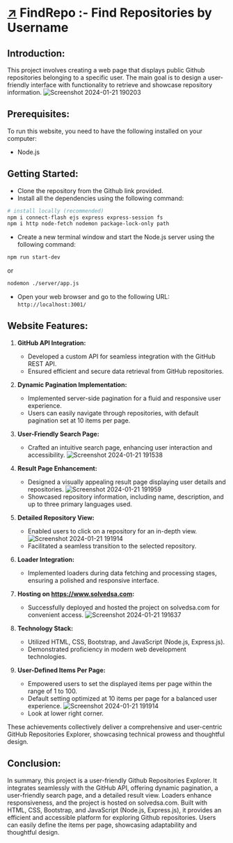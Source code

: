 # [↗](https://solvedsa.com) FindRepo :- Find Repositories by Username 
## Introduction:
 This project involves creating a web page that displays public Github repositories belonging to a specific user. The main goal is to design a user-friendly interface with functionality to retrieve and showcase repository information.
![Screenshot 2024-01-21 190203](https://github.com/mrenigmatic19/FindRepo/assets/96334291/e6176951-c084-4f80-b5c1-49ad68328e61)

## Prerequisites:
To run this website, you need to have the following installed on your computer:

- Node.js

## Getting Started:

- Clone the repository from the Github link provided.
- Install all the dependencies using the following command:
```bash
# install locally (recommended)
npm i connect-flash ejs express express-session fs 
npm i http node-fetch nodemon package-lock-only path
```
- Create a new terminal window and start the Node.js server using the following command:
```bash
npm run start-dev
```
or
```bash
nodemon ./server/app.js
```

- Open your web browser and go to the following URL:
`http://localhost:3001/`

## Website Features:

1. **GitHub API Integration:**
   - Developed a custom API for seamless integration with the GitHub REST API.
   - Ensured efficient and secure data retrieval from GitHub repositories.

2. **Dynamic Pagination Implementation:**
   - Implemented server-side pagination for a fluid and responsive user experience.
   - Users can easily navigate through repositories, with default pagination set at 10 items per page.

3. **User-Friendly Search Page:**
   - Crafted an intuitive search page, enhancing user interaction and accessibility.
     ![Screenshot 2024-01-21 191538](https://github.com/mrenigmatic19/FindRepo/assets/96334291/89ae6d74-5aae-4b42-9b88-5ce86db1b2b5)

4. **Result Page Enhancement:**
   - Designed a visually appealing result page displaying user details and repositories.
     ![Screenshot 2024-01-21 191959](https://github.com/mrenigmatic19/FindRepo/assets/96334291/fdf13915-2492-42de-a973-5b21a22f32b2)
   - Showcased repository information, including name, description, and up to three primary languages used.

5. **Detailed Repository View:**
   - Enabled users to click on a repository for an in-depth view.
     ![Screenshot 2024-01-21 191914](https://github.com/mrenigmatic19/FindRepo/assets/96334291/85cf45aa-e589-4029-80b8-f979b121a51e)
   - Facilitated a seamless transition to the selected repository.

6. **Loader Integration:**
   - Implemented loaders during data fetching and processing stages, ensuring a polished and responsive interface.

7. **Hosting on https://www.solvedsa.com:**
   - Successfully deployed and hosted the project on solvedsa.com for convenient access.
     ![Screenshot 2024-01-21 191637](https://github.com/mrenigmatic19/FindRepo/assets/96334291/2bbe44df-a257-41b0-b6e7-5f1029a364d2)

8. **Technology Stack:**
   - Utilized HTML, CSS, Bootstrap, and JavaScript (Node.js, Express.js).
   - Demonstrated proficiency in modern web development technologies.

9. **User-Defined Items Per Page:**
   - Empowered users to set the displayed items per page within the range of 1 to 100.
   - Default setting optimized at 10 items per page for a balanced user experience.
     ![Screenshot 2024-01-21 191914](https://github.com/mrenigmatic19/FindRepo/assets/96334291/41551356-3e9d-4182-8bca-ea7edd9c101e)
   - Look at lower right corner.

These achievements collectively deliver a comprehensive and user-centric GitHub Repositories Explorer, showcasing technical prowess and thoughtful design.
  
## Conclusion:
In summary, this project is a user-friendly Github Repositories Explorer. It integrates seamlessly with the GitHub API, offering dynamic pagination, a user-friendly search page, and a detailed result view. Loaders enhance responsiveness, and the project is hosted on solvedsa.com. Built with HTML, CSS, Bootstrap, and JavaScript (Node.js, Express.js), it provides an efficient and accessible platform for exploring Github repositories. Users can easily define the items per page, showcasing adaptability and thoughtful design.

